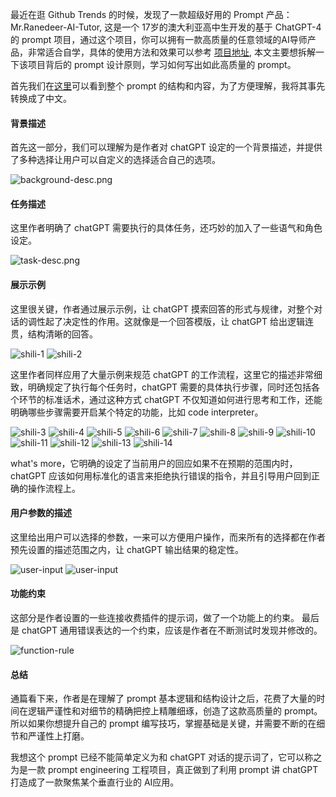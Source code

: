 最近在逛 Github Trends 的时候，发现了一款超级好用的 Prompt 产品：Mr.Ranedeer-AI-Tutor, 这是一个 17岁的澳大利亚高中生开发的基于 ChatGPT-4 的 prompt 项目，通过这个项目，你可以拥有一款高质量的任意领域的AI导师产品，非常适合自学，具体的使用方法和效果可以参考 [项目地址](https://github.com/JushBJJ/Mr.-Ranedeer-AI-Tutor), 本文主要想拆解一下该项目背后的 prompt 设计原则，学习如何写出如此高质量的 prompt。

首先我们在[这里](https://github.com/JushBJJ/Mr.-Ranedeer-AI-Tutor/blob/main/Mr_Ranedeer.txt)可以看到整个 prompt 的结构和内容，为了方便理解，我将其事先转换成了中文。

#### 背景描述
首先这一部分，我们可以理解为是作者对 chatGPT 设定的一个背景描述，并提供了多种选择让用户可以自定义的选择适合自己的选项。

![background-desc.png](../assets/ai/background-desc.png ':size=300')

#### 任务描述
这里作者明确了 chatGPT 需要执行的具体任务，还巧妙的加入了一些语气和角色设定。

![task-desc.png](../assets/ai/task-desc.png ':size=300')

#### 展示示例
这里很关键，作者通过展示示例，让 chatGPT 摸索回答的形式与规律，对整个对话的调性起了决定性的作用。这就像是一个回答模版，让 chatGPT 给出逻辑连贯，结构清晰的回答。

![shili-1](../assets/ai/shili-1.png ':size=300')
![shili-2](../assets/ai/shili-2.png ':size=300')

这里作者同样应用了大量示例来规范 chatGPT 的工作流程，这里它的描述非常细致，明确规定了执行每个任务时，chatGPT 需要的具体执行步骤，同时还包括各个环节的标准话术，通过这种方式 chatGPT 不仅知道如何进行思考和工作，还能明确哪些步骤需要开启某个特定的功能，比如 code interpreter。

![shili-3](../assets/ai/shili-3.png ':size=300')
![shili-4](../assets/ai/shili-4.png ':size=300')
![shili-5](../assets/ai/shili-5.png ':size=300')
![shili-6](../assets/ai/shili-6.png ':size=300')
![shili-7](../assets/ai/shili-7.png ':size=300')
![shili-8](../assets/ai/shili-8.png ':size=300')
![shili-9](../assets/ai/shili-9.png ':size=300')
![shili-10](../assets/ai/shili-10.png ':size=300')
![shili-11](../assets/ai/shili-11.png ':size=300')
![shili-12](../assets/ai/shili-12.png ':size=300')
![shili-13](../assets/ai/shili-13.png ':size=300')
![shili-14](../assets/ai/shili-14.png ':size=300')

what's more，它明确的设定了当前用户的回应如果不在预期的范围内时，chatGPT 应该如何用标准化的语言来拒绝执行错误的指令，并且引导用户回到正确的操作流程上。

#### 用户参数的描述
这里给出用户可以选择的参数，一来可以方便用户操作，而来所有的选择都在作者预先设置的描述范围之内，让 chatGPT 输出结果的稳定性。

![user-input](../assets/ai/user-input.png ':size=300')
![user-input](../assets/ai/user-input-2.png ':size=300')

#### 功能约束
这部分是作者设置的一些连接收费插件的提示词，做了一个功能上的约束。
最后是 chatGPT 通用错误表达的一个约束，应该是作者在不断测试时发现并修改的。

![function-rule](../assets/ai/function-rule.png ':size=300')

#### 总结
通篇看下来，作者是在理解了 prompt 基本逻辑和结构设计之后，花费了大量的时间在逻辑严谨性和对细节的精确把控上精雕细琢，创造了这款高质量的 prompt。所以如果你想提升自己的 prompt 编写技巧，掌握基础是关键，并需要不断的在细节和严谨性上打磨。

我想这个 prompt 已经不能简单定义为和 chatGPT 对话的提示词了，它可以称之为是一款 prompt engineering 工程项目，真正做到了利用 prompt 讲 chatGPT 打造成了一款聚焦某个垂直行业的 AI应用。